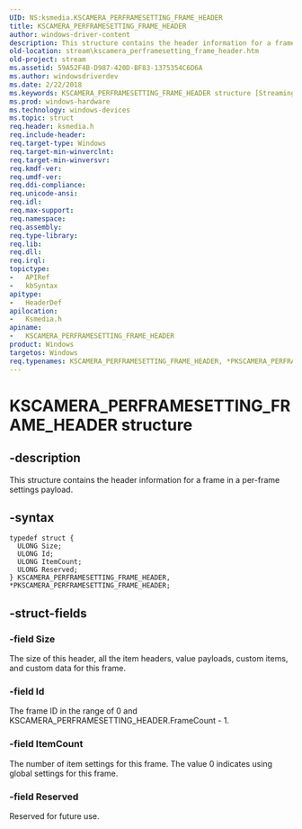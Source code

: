 ```yaml
---
UID: NS:ksmedia.KSCAMERA_PERFRAMESETTING_FRAME_HEADER
title: KSCAMERA_PERFRAMESETTING_FRAME_HEADER
author: windows-driver-content
description: This structure contains the header information for a frame in a per-frame settings payload.
old-location: stream\kscamera_perframesetting_frame_header.htm
old-project: stream
ms.assetid: 59A52F4B-D987-420D-BF83-1375354C6D6A
ms.author: windowsdriverdev
ms.date: 2/22/2018
ms.keywords: KSCAMERA_PERFRAMESETTING_FRAME_HEADER structure [Streaming Media Devices], stream.kscamera_perframesetting_frame_header, PKSCAMERA_PERFRAMESETTING_FRAME_HEADER structure pointer [Streaming Media Devices], *PKSCAMERA_PERFRAMESETTING_FRAME_HEADER, PKSCAMERA_PERFRAMESETTING_FRAME_HEADER, ksmedia/PKSCAMERA_PERFRAMESETTING_FRAME_HEADER, KSCAMERA_PERFRAMESETTING_FRAME_HEADER, ksmedia/KSCAMERA_PERFRAMESETTING_FRAME_HEADER
ms.prod: windows-hardware
ms.technology: windows-devices
ms.topic: struct
req.header: ksmedia.h
req.include-header: 
req.target-type: Windows
req.target-min-winverclnt: 
req.target-min-winversvr: 
req.kmdf-ver: 
req.umdf-ver: 
req.ddi-compliance: 
req.unicode-ansi: 
req.idl: 
req.max-support: 
req.namespace: 
req.assembly: 
req.type-library: 
req.lib: 
req.dll: 
req.irql: 
topictype:
-	APIRef
-	kbSyntax
apitype:
-	HeaderDef
apilocation:
-	Ksmedia.h
apiname:
-	KSCAMERA_PERFRAMESETTING_FRAME_HEADER
product: Windows
targetos: Windows
req.typenames: KSCAMERA_PERFRAMESETTING_FRAME_HEADER, *PKSCAMERA_PERFRAMESETTING_FRAME_HEADER
---
```


# KSCAMERA_PERFRAMESETTING_FRAME_HEADER structure


## -description


This structure contains the header information for a frame in a per-frame settings payload.


## -syntax


````
typedef struct {
  ULONG Size;
  ULONG Id;
  ULONG ItemCount;
  ULONG Reserved;
} KSCAMERA_PERFRAMESETTING_FRAME_HEADER, *PKSCAMERA_PERFRAMESETTING_FRAME_HEADER;
````


## -struct-fields




### -field Size

The size of this header, all the item headers, value payloads, custom items, and custom data for this frame.


### -field Id

The frame ID in the range of 0 and KSCAMERA_PERFRAMESETTING_HEADER.FrameCount - 1.


### -field ItemCount

The number of item settings for this frame. The value 0 indicates using global settings for this frame.


### -field Reserved

Reserved for future use.

